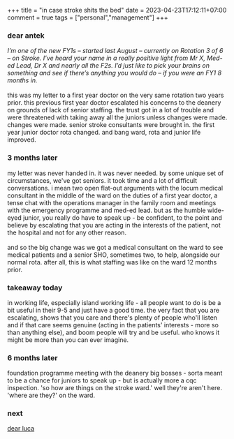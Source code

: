 +++
title = "in case stroke shits the bed"
date = 2023-04-23T17:12:11+07:00
comment = true
tags = ["personal","management"]
+++

### dear antek
*I’m one of the new FY1s – started last August – currently on Rotation 3 of 6 – on Stroke. I’ve heard your name in a really positive light from Mr X, Med-ed Lead, Dr X and nearly all the F2s. I’d just like to pick your brains on something and see if there’s anything you would do – if you were an FY1 8 months in.*
\
\
this was my letter to a first year doctor on the very same rotation two years prior. this previous first year doctor escalated his concerns to the deanery on grounds of lack of senior staffing. the trust got in a lot of trouble and were threatened with taking away all the juniors unless changes were made. changes were made. senior stroke consultants were brought in. the first year junior doctor rota changed. and bang ward, rota and junior life improved.

### 3 months later
my letter was never handed in. it was never needed. by some unique set of circumstances, we've got seniors. it took time and a lot of difficult conversations. i mean two open flat-out arguments with the locum medical consultant in the middle of the ward on the duties of a first year doctor, a tense chat with the operations manager in the family room and meetings with the emergency programme and med-ed lead. but as the humble wide-eyed junior, you really do have to speak up - be confident, to the point and believe by escalating that you are acting in the interests of the patient, not the hospital and not for any other reason.
\
\
and so the big change was we got a medical consultant on the ward to see medical patients and a senior SHO, sometimes two, to help, alongside our normal rota. after all, this is what staffing was like on the ward 12 months prior.

### takeaway today
in working life, especially island working life - all people want to do is be a bit useful in their 9-5 and just have a good time. the very fact that you are escalating, shows that you care and there's plenty of people who'll listen and if that care seems genuine (acting in the patients' interests - more so than anything else), and boom people will try and be useful. who knows it might be more than you can ever imagine.

### 6 months later
foundation programme meeting with the deanery big bosses - sorta meant to be a chance for juniors to speak up - but is actually more a cqc inspection. 'so how are things on the stroke ward.' well they're aren't here. 'where are they?' on the ward.

### next
[dear luca](/posts/dear-luca)